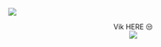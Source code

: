 [![](https://visitcount.itsvg.in/api?id=whovik&label=Profile%20Views&color=12&pretty=true)](https://visitcount.itsvg.in)

<p align="center">
 Vik HERE 😒
 <br>
<img src="https://i.giphy.com/RThN0hOS2GO4M.gif" />
</p>
